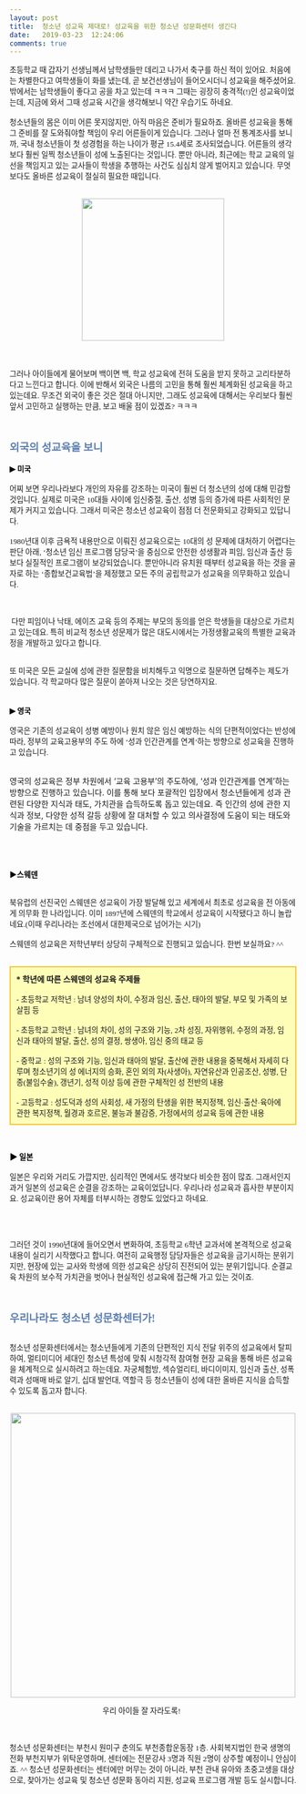 ```yaml
---
layout: post
title:  청소년 성교육 제대로! 성교육을 위한 청소년 성문화센터 생긴다
date:   2019-03-23  12:24:06
comments: true
---
```




<p class="바탕글"><span style="font-family: 맑은 고딕; mso-hansi-font-family: 맑은 고딕; mso-ascii-font-family: 맑은 고딕;"><span style="font-size: 10pt;">초등학교 때 갑자기 선생님께서 남학생들만 데리고 나가서 축구를 하신 적이 있어요. 처음에는 차별한다고 여학생들이 화를 냈는데, 곧 보건선생님이 들어오시더니 성교육을 해주셨어요. 밖에서는 남학생들이 좋다고 공을 차고 있는데 ㅋㅋㅋ 그때는 굉장히 충격적(!)인 성교육이었는데, 지금에 와서 그때 성교육 시간을 생각해보니 약간 우습기도 하네요.<br></span></span><span style="font-family: 맑은 고딕; mso-hansi-font-family: 맑은 고딕; mso-ascii-font-family: 맑은 고딕;"><span style="font-size: 10pt;"><br>청소년들의 몸은 이미 어른 못지않지만, 아직 마음은 준비가 필요하죠. 올바른 성교육을 통해 그 준비를 잘 도와줘야할 책임이 우리 어른들이게 있습니다. 그러나 얼마 전 통계조사를 보니까, 국내 청소년들이 첫 성경험을 하는 나이가 평균 15.4세로 조사되었습니다. 어른들의 생각보다 훨씬 일찍 청소년들이 성에 노출된다는 것입니다. 뿐만 아니라, 최근에는 학교 교육의 일선을 책임지고 있는 교사들이 학생을 추행하는 사건도 심심치 않게 벌어지고 있습니다. 무엇보다도 올바른 성교육이 절실히 필요한 때입니다.<br><br></span></span><div class="imageblock center" style="text-align: center; clear: both;"><span data-url="https://t1.daumcdn.net/cfile/tistory/194E672F4CCF69902B?download" data-lightbox="lightbox"><img width="250" height="416" style="height: auto; cursor: pointer; max-width: 100%;" alt="" src="https://t1.daumcdn.net/cfile/tistory/194E672F4CCF69902B" filename="cfile8.uf@194E672F4CCF69902BAB66.jpg" filemime=""></span></div><p><br><br><span style="font-family: 맑은 고딕; mso-hansi-font-family: 맑은 고딕; mso-ascii-font-family: 맑은 고딕;"><span style="font-size: 10pt;">그러나 아이들에게 물어보며 백이면 백, 학교 성교육에 전혀 도움을 받지 못하고 고리타분하다고 느낀다고 합니다. 이에 반해서 외국은 나름의 고민을 통해 훨씬 체계화된 성교육을 하고 있는데요. 무조건 외국이 좋은 것은 절대 아니지만, 그래도 성교육에 대해서는 우리보다 훨씬 앞서 고민하고 실행하는 만큼, 보고 배울 점이 있겠죠? ㅋㅋㅋ<br></span></span><span style="font-family: 맑은 고딕; mso-hansi-font-family: 맑은 고딕; mso-ascii-font-family: 맑은 고딕;"><span style="font-size: 10pt;"><br><br><br><font size="2"><strong><font color="#5c7fb0"><span style="font-size: 14pt;">외국의 성교육을 보니</span><br></font></strong><br></font><strong><font color="#000000"><span style="font-size: 10pt;">▶ </span><font size="2">미국</font><br></font></strong></span></span><span style="font-family: 맑은 고딕; mso-hansi-font-family: 맑은 고딕; mso-ascii-font-family: 맑은 고딕;"><span style="font-size: 10pt;"><br>어찌 보면 우리나라보다 개인의 자유를 강조하는 미국이 훨씬 더 청소년의 성에 대해 민감할 것입니다. 실제로 미국은 10대들 사이에 임신중절, 출산, 성병 등의 증가에 따른 사회적인 문제가 커지고 있습니다. 그래서 미국은 청소년 성교육이 점점 더 전문화되고 강화되고 있답니다.<br></span></span><span lang="EN-US" style="font-family: 맑은 고딕; mso-hansi-font-family: 맑은 고딕; mso-fareast-font-family: 맑은 고딕;"><span style="font-size: 10pt;"><br>1980년대 이후 금욕적 내용만으로 이뤄진 성교육으로는 10대의 성 문제에 대처하기 어렵다는 판단 아래, ‘청소년 임신 프로그램 담당국’을 중심으로 안전한 성생활과 피임, 임신과 출산 등 보다 실질적인 프로그램이 보강되었습니다. 뿐만아니라 유치원 때부터 성교육을 하는 것을 골자로 하는 ‘종합보건교육법’을 제정했고 모든 주의 공립학교가 성교육을 의무화하고 있습니다.<br></span></span></p><span style="font-family: 맑은 고딕; mso-hansi-font-family: 맑은 고딕; mso-ascii-font-family: 맑은 고딕;"><p></p><span style="font-size: 10pt;"><p><br><br>&nbsp;다만 피임이나 낙태, 에이즈 교육 등의 주제는 부모의 동의를 얻은 학생들을 대상으로 가르치고 있는데요. 특히 비교적 청소년 성문제가 많은 대도시에서는 가정생활교육의 특별한 교육과정을 개발하고 있다고 합니다.<br><br></p></span><p></p></span><p><span style="font-family: 맑은 고딕; mso-hansi-font-family: 맑은 고딕; mso-ascii-font-family: 맑은 고딕;"><span style="font-size: 10pt;">또 미국은 모든 교실에 성에 관한 질문함을 비치해두고 익명으로 질문하면 답해주는 제도가 있습니다. 각 학교마다 많은 질문이 쏟아져 나오는 것은 당연하지요.<br><br><br></span></span><span style="font-family: 맑은 고딕; mso-hansi-font-family: 맑은 고딕; mso-ascii-font-family: 맑은 고딕;"><span style="font-size: 10pt;"><strong><font color="#000000"><span style="font-size: 10pt;">▶ </span><font size="2">영국</font><br></font></strong></span><span style="font-family: 맑은 고딕; mso-hansi-font-family: 맑은 고딕; mso-ascii-font-family: 맑은 고딕;"><span style="font-size: 10pt;"><br>영국은 기존의 성교육이 성병 예방이나 원치 않은 임신 예방하는 식의 단편적이었다는 반성에 따라, 정부의 교육고용부의 주도 하에 ‘성과 인간관계를 연계’하는 방향으로 성교육을 진행하고 있습니다.<br></span></span></span><p></p>
<p><span style="font-size: 10pt;"><p><br>영국의 성교육은 정부 차원에서 ‘교육 고용부’의 주도하에, ‘성과 인간관계를 연계’하는 방향으로 진행하고 있습니다. 이를 통해 보다 포괄적인 입장에서 청소년들에게 성과 관련된 다양한 지식과 태도, 가치관을 습득하도록 돕고 있는데요. 즉 인간의 성에 관한 지식과 정보, 다양한 성적 갈등 상황에 잘 대처할 수 있고 의사결정에 도움이 되는 태도와 기술을 가르치는 데 중점을 두고 있습니다.<br></p><div class="imageblock center" style="text-align: left; clear: both;"><br><br><br><strong><span style="font-size: 12pt;"><font color="#000000"><span style="font-size: 10pt;">﻿▶스웨덴</span></font></span></strong></div></span><p><span style="font-family: 맑은 고딕; mso-hansi-font-family: 맑은 고딕; mso-ascii-font-family: 맑은 고딕;"><span style="font-size: 10pt;"><br></span><span style="font-family: 맑은 고딕; mso-hansi-font-family: 맑은 고딕; mso-ascii-font-family: 맑은 고딕;"><span style="font-size: 10pt;">북유럽의 선진국인 스웨덴은 성교육이 가장 발달해 있고 세계에서 최초로 성교육을 전 아동에게 의무화 한 나라입니다. 이미 1897년에 스웨덴의 학교에서 성교육이 시작됐다고 하니 놀랍네요.(이때 우리나라는 조선에서 대한제국으로 넘어가는 시기)<br></span></span><span style="font-family: 맑은 고딕; mso-hansi-font-family: 맑은 고딕; mso-ascii-font-family: 맑은 고딕;"><span style="font-size: 10pt;"><br>스웨덴의 성교육은 저학년부터 상당히 구체적으로 진행되고 있습니다. 한번 보실까요? ^^<br><br></span></span></span></p></p>
<p></p>
<p><span style="font-size: 10pt;"><p></p><font face="굴림"><p></p>
<p></p><div class="txc-textbox" style="padding: 10px; border: 2px solid rgb(243, 197, 52); border-image: none; background-color: rgb(254, 254, 184);"><font face="맑은 고딕"><strong>* 학년에 따른 스웨덴의 성교육 주제들</strong></font><span style="font-family: 맑은 고딕; mso-hansi-font-family: 맑은 고딕; mso-ascii-font-family: 맑은 고딕;"><span style="font-size: 10pt;"><font face="굴림"><br><br>- </font>초등학교 저학년 : 남녀 양성의 차이, 수정과 임신, 출산, 태아의 발달, 부모 및 가족의 보살핌 등<br><br></span></span><span style="font-family: 맑은 고딕; mso-hansi-font-family: 맑은 고딕; mso-ascii-font-family: 맑은 고딕;"><span style="font-size: 10pt;">- 초등학교 고학년 : 남녀의 차이, 성의 구조와 기능, 2차 성징, 자위행위, 수정의 과정, 임신과 태아의 발달, 출산, 성의 결정, 쌍생아, 임신 중의 태교 등<br><br>- </span></span><span style="font-family: 맑은 고딕; mso-hansi-font-family: 맑은 고딕; mso-ascii-font-family: 맑은 고딕;"><span style="font-size: 10pt;">중학교 : 성의 구조와 기능, 임신과 태아의 발달, 출산에 관한 내용을 중복해서 자세히 다루며 청소년기의 성 에너지의 승화, 혼인 외의 자(사생아), 자연유산과 인공조산, 성병, 단종(불임수술), 갱년기, 성적 이상 등에 관한 구체적인 성 전반의 내용<br><br>- </span></span><span style="font-family: 맑은 고딕; mso-hansi-font-family: 맑은 고딕; mso-ascii-font-family: 맑은 고딕;"><span style="font-size: 10pt;">고등학교 : 성도덕과 성의 사회성, 새 가정의 탄생을 위한 복지정책, 임신·출산·육아에 관한 복지정책, 월경과 호르몬, 불능과 불감증, 가정에서의 성교육 등에 관한 내용</span></span><br></div></font><p class="바탕글"><span style="font-family: 맑은 고딕; mso-hansi-font-family: 맑은 고딕; mso-ascii-font-family: 맑은 고딕;"><span style="font-size: 10pt;"><br></span></span><span style="font-family: 맑은 고딕; mso-hansi-font-family: 맑은 고딕; mso-ascii-font-family: 맑은 고딕;"><span style="font-size: 10pt;"><br><font color="#000000"><strong><span style="font-size: 10pt;">▶ </span>일본</strong><br><br></font></span><span style="font-family: 맑은 고딕; mso-hansi-font-family: 맑은 고딕; mso-ascii-font-family: 맑은 고딕;"><span style="font-size: 10pt;">일본은 우리와 거리도 가깝지만, 심리적인 면에서도 생각보다 비슷한 점이 많죠. 그래서인지 과거 일본의 성교육은 순결을 강조하는 교육이었답니다. 우리나라 성교육과 흡사한 부분이지요. 성교육이란 용어 자체를 터부시하는 경향도 있었다고 하네요.<br></span></span></span><br></p></span></p>
<p></p>
<p><br></p>
<p><span style="font-family: 맑은 고딕; mso-hansi-font-family: 맑은 고딕; mso-ascii-font-family: 맑은 고딕;"><span style="font-size: 10pt;">그러던 것이 1990년대에 들어오면서 변화하여, 초등학교 6학년 교과서에 본격적으로 성교육 내용이 실리기 시작했다고 합니다. 여전히 교육행정 담당자들은 성교육을 금기시하는 분위기지만, 현장에 있는 교사와 학생에 의한 성교육은 상당히 진전되어 있는 분위기입니다. 순결교육 차원의 보수적 가치관을 벗어나 현실적인 성교육에 접근해 가고 있는 것이죠.<br><br><br><br><font color="#5c7fb0"><strong><span style="font-size: 14pt;">우리나라도 청소년 성문화센터가!</span><br></strong></font></span></span><span style="font-family: 맑은 고딕; mso-hansi-font-family: 맑은 고딕; mso-ascii-font-family: 맑은 고딕;"><span style="font-size: 10pt;"><br></span></span></p><span style="font-family: 맑은 고딕; mso-hansi-font-family: 맑은 고딕; mso-ascii-font-family: 맑은 고딕;"><p></p><span style="font-size: 10pt;"><p>청소년 성문화센터에서는 청소년들에게 기존의 단편적인 지식 전달 위주의 성교육에서 탈피하여, 멀티미디어 세대인 청소년 특성에 맞춰 시청각적 참여형 현장 교육을 통해 바른 성교육을 체계적으로 실시하려고 하는데요. 자궁체험방, 섹슈얼리티, 바디이미지, 임신과 출산, 성폭력과 성매매 바로 알기, 십대 발언대, 역할극 등 청소년들이 성에 대한 올바른 지식을 습득할 수 있도록 돕고자 합니다.<br><br></p><div class="imageblock center" style="text-align: center; clear: both;"><span data-url="https://t1.daumcdn.net/cfile/tistory/11065E114CCF70596A?download" data-lightbox="lightbox"><img width="500" height="333" style="height: auto; cursor: pointer; max-width: 100%;" alt="" src="https://t1.daumcdn.net/cfile/tistory/11065E114CCF70596A" filename="y.jpg" filemime="image/jpeg"></span></div><p>&nbsp;&nbsp;&nbsp;&nbsp;&nbsp;&nbsp;&nbsp;&nbsp;&nbsp;&nbsp;&nbsp;&nbsp;&nbsp;&nbsp;&nbsp;&nbsp;&nbsp;&nbsp;&nbsp;&nbsp;&nbsp;&nbsp;&nbsp;&nbsp;&nbsp;&nbsp;&nbsp;&nbsp;&nbsp;&nbsp;&nbsp;&nbsp;&nbsp;&nbsp;&nbsp;&nbsp;&nbsp;&nbsp;&nbsp;&nbsp;&nbsp;&nbsp;&nbsp;&nbsp;&nbsp;&nbsp;&nbsp;&nbsp; 우리 아이들 잘 자라도록!<br><br><br></p></span><p></p></span><p><span style="font-family: 맑은 고딕; mso-hansi-font-family: 맑은 고딕; mso-ascii-font-family: 맑은 고딕;"><span style="font-size: 10pt;">청소년 성문화센터는 부천시 원미구 춘의도 부천종합운동장 1층. 사회복지법인 한국 생명의 전화 부천지부가 위탁운영하며, 센터에는 전문강사 3명과 직원 2명이 상주할 예정이니 안심이죠. ^^ 청소년 성문화센터는 센터에만 머무는 것이 아니라, 부천 관내 유아와 초중고생을 대상으로, 찾아가는 성교육 및 청소년 성문화 동아리 지원, 성교육 프로그램 개발 등도 실시합니다.</span></span></p>